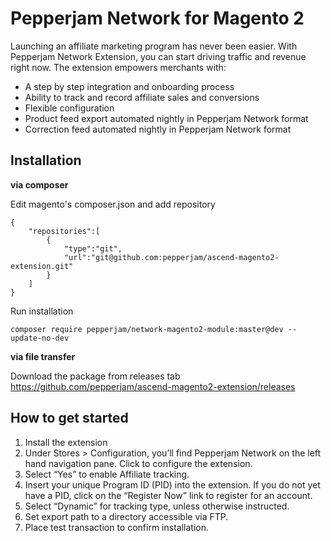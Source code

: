 # Pepperjam Network for Magento 2

Launching an affiliate marketing program has never been easier. With Pepperjam Network Extension, you can start driving traffic and revenue right now. The extension empowers merchants with:

- A step by step integration and onboarding process
- Ability to track and record affiliate sales and conversions
- Flexible configuration
- Product feed export automated nightly in Pepperjam Network format
- Correction feed automated nightly in Pepperjam Network format

## Installation

**via composer**

Edit magento's composer.json and add repository 

    {
        "repositories":[         
    	    {
                "type":"git",
                "url":"git@github.com:pepperjam/ascend-magento2-extension.git"
            }
        ]
    }

Run installation
    
    composer require pepperjam/network-magento2-module:master@dev --update-no-dev

    
**via file transfer**

Download the package from releases tab https://github.com/pepperjam/ascend-magento2-extension/releases   

## How to get started

1. Install the extension
1. Under Stores > Configuration, you’ll find Pepperjam Network on the left hand navigation pane. Click to configure the extension.
1. Select “Yes” to enable Affiliate tracking.
1. Insert your unique Program ID (PID) into the extension. If you do not yet have a PID, click on the “Register Now” link to register for an account.
1. Select “Dynamic” for tracking type, unless otherwise instructed.
1. Set export path to a directory accessible via FTP.
1. Place test transaction to confirm installation.

